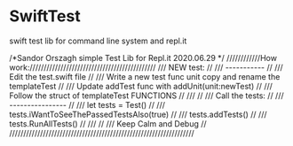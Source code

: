 # SwiftTest
swift test lib for command line system and repl.it


/*Sandor Orszagh simple Test Lib for Repl.it 2020.06.29         */
////////////How work://///////////////////////////////////////////
/// NEW test:                                                   //
/// -----------                                                 //
/// Edit the test.swift file                                    //
/// Write a new test func unit copy and rename the templateTest //
/// Update addTest func with addUnit(unit:newTest)              //
/// Follow the struct of templateTest FUNCTIONS                 //
///                                                             //
/// Call the tests:                                             //
/// ----------------                                            //
/// let tests = Test()                                          //
/// tests.iWantToSeeThePassedTestsAlso(true)                    //
/// tests.addTests()                                            //
/// tests.RunAllTests()                                         //
///                                                             //
/// Keep Calm and Debug                                         //
//////////////////////////////////////////////////////////////////

